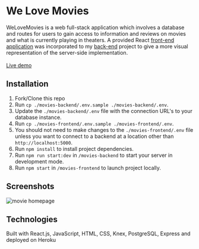 # We Love Movies

WeLoveMovies is a web full-stack application which involves a database and routes for users to gain access to information and reviews on movies and what is currently playing in theaters. 
A provided React [front-end application](https://github.com/Thinkful-Ed/starter-movie-front-end) was incorporated to my [back-end](https://github.com/dantebhang/WeLoveMovies-backend) project to give a more visual representation of the server-side implementation.  <br>
<br>
[Live demo](https://movies-frontend-db.herokuapp.com/)

## Installation 
1. Fork/Clone this repo
2. Run `cp ./movies-backend/.env.sample ./movies-backend/.env`.
3. Update the `./movies-backend/.env` file with the connection URL's to your database instance.
4. Run `cp ./movies-frontend/.env.sample ./movies-frontend/.env`.
5. You should not need to make changes to the `./movies-frontend/.env` file unless you want to connect to a backend at a location other than `http://localhost:5000`.
6. Run `npm install` to install project dependencies.
7. Run `npm run start:dev` in `/movies-backend` to start your server in development mode.
8. Run `npm start` in `/movies-frontend` to launch project locally.

## Screenshots

![movie homepage](https://images.ctfassets.net/c7lxnbtvvcxm/3xzgFVIxgNM4H53CsJkKJa/64c51046aa810105e3ef4af77867a6f7/WeLoveMovies.png)

## Technologies

Built with React.js, JavaScript, HTML, CSS, Knex, PostgreSQL, Express and deployed on Heroku
